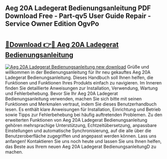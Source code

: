 ## Aeg 20A Ladegerat Bedienungsanleitung PDF Download Free - Part-qv5 User Guide Repair - Service Owner Edition OgvPo

# <h2><a href="http://df3yvx.blite.top/?on=Aeg+20A+Ladegerat+Bedienungsanleitung">🔗Download 👉🔴 Aeg 20A Ladegerat Bedienungsanleitung</a></h2>

[![Aeg 20A Ladegerat Bedienungsanleitung new download](https://i.imgur.com/lujVjoI.png)](http://df3yvx.blite.top/?on=Aeg+20A+Ladegerat+Bedienungsanleitung)
Grüße und willkommen in der Bedienungsanleitung für Ihr neu gekauftes Aeg 20A Ladegerat Bedienungsanleitung. Dieses Handbuch soll Ihnen helfen, die Funktionen und Funktionen Ihres Produkts einfach zu navigieren. Im Inneren finden Sie detaillierte Anweisungen zur Installation, Verwendung, Wartung und Fehlerbehebung. Bevor Sie Ihr Aeg 20A Ladegerat Bedienungsanleitung verwenden, machen Sie sich bitte mit seinen Funktionen und Merkmalen vertraut, indem Sie dieses Benutzerhandbuch lesen. Es enthält klare Anweisungen für Installation, Einrichtung und Betrieb sowie Tipps zur Fehlerbehebung bei häufig auftretenden Problemen. Zu den erweiterten Funktionen von Aeg 20A Ladegerat Bedienungsanleitung gehören mehrsprachige Unterstützung, Echtzeitübersetzung, anpassbare Einstellungen und automatische Synchronisierung, auf die alle über die Benutzeroberfläche zugegriffen und angepasst werden können. Lass uns anfangen! Kontaktieren Sie uns noch heute und lassen Sie uns Ihnen helfen, das Beste aus Ihrem neuen Aeg 20A Ladegerat BedienungsanleitungD zu machen.
